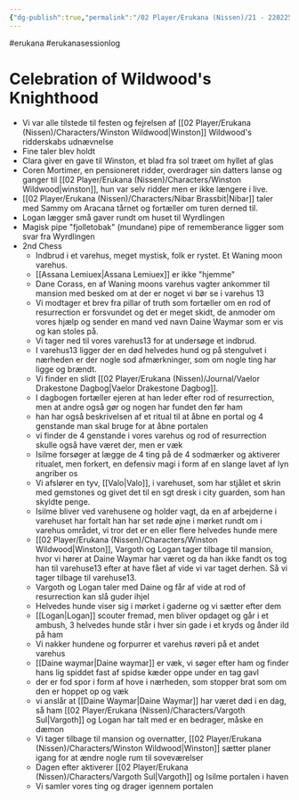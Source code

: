 ```yaml
---
{"dg-publish":true,"permalink":"/02 Player/Erukana (Nissen)/21 - 220225 - Changer of time - nisse 17 - steffen 1/"}
---
```


#erukana #erukanasessionlog 

# Celebration of Wildwood's Knighthood 

- Vi var alle tilstede til festen og fejrelsen af [[02 Player/Erukana (Nissen)/Characters/Winston Wildwood\|Winston]] Wildwood's ridderskabs udnævnelse
- Fine taler blev holdt 
- Clara giver en gave til Winston, et blad fra sol træet om hyllet af glas
- Coren Mortimer, en pensioneret ridder, overdrager sin datters lanse og ganger til [[02 Player/Erukana (Nissen)/Characters/Winston Wildwood\|winston]], hun var selv ridder men er ikke længere i live. 
- [[02 Player/Erukana (Nissen)/Characters/Nibar Brassbit\|Nibar]] taler med Sammy om Aracana tårnet og fortæller om turen derned til.
- Logan lægger små gaver rundt om huset til Wyrdlingen
- Magisk pipe "fjolletobak" (mundane) pipe of rememberance ligger som svar fra Wyrdlingen 
- 2nd Chess 
	- Indbrud i et varehus, meget mystisk, folk er rystet. Et Waning moon varehus. 
	- [[Assana Lemiuex\|Assana Lemiuex]] er ikke "hjemme"
	- Dane Corass, en af Waning moons varehus vagter ankommer til mansion med besked om at der er noget vi bør se i varehus 13
	- Vi modtager et brev fra pillar of truth som fortæller om en rod of resurrection er forsvundet og det er meget skidt, de anmoder om vores hjælp og sender en mand ved navn Daine Waymar som er vis og kan stoles på.
	- Vi tager ned til vores varehus13 for at undersøge et indbrud.
	- I varehus13 ligger der en død helvedes hund og på stengulvet i nærheden er der nogle sod afmærkninger, som om nogle ting har ligge og brændt.
	- Vi finder en slidt [[02 Player/Erukana (Nissen)/Journal/Vaelor Drakestone Dagbog\|Vaelor Drakestone Dagbog]]. 
	- I dagbogen fortæller ejeren at han leder efter rod of resurrection, men at andre også gør og nogen har fundet den før ham 
	- han har også beskrivelsen af et ritual til at åbne en portal og 4 genstande man skal bruge for at åbne portalen 
	- vi finder de 4 genstande i vores varehus og rod of resurrection skulle også have været der, men er væk
	- Isilme forsøger at lægge de 4 ting på de 4 sodmærker og aktiverer ritualet, men forkert, en defensiv magi i form af en slange lavet af lyn angriber os 
	- Vi afslører en tyv, [[Valo\|Valo]], i varehuset, som har stjålet et skrin med gemstones og givet det til en sgt dresk i city guarden, som han skyldte penge.
	- Isilme bliver ved varehusene og holder vagt, da en af arbejderne i varehuset har fortalt han har set røde øjne i mørket rundt om i varehus området, vi tror det er en eller flere helvedes hunde mere 
	- [[02 Player/Erukana (Nissen)/Characters/Winston Wildwood\|Winston]], Vargoth og Logan tager tilbage til mansion, hvor vi hører at Daine Waymar har været og da han ikke fandt os tog han til varehuse13 efter at have fået af vide vi var taget derhen. Så vi tager tilbage til varehuse13. 
	- Vargoth og Logan taler med Daine og får af vide at rod of resurrection kan slå guder ihjel
	- Helvedes hunde viser sig i mørket i gaderne og vi sætter efter dem 
	- [[Logan\|Logan]] scouter fremad, men bliver opdaget og går i et ambush, 3 helvedes hunde står i hver sin gade i et kryds og ånder ild på ham 
	- Vi nakker hundene og forpurrer et varehus røveri på et andet varehus 
	- [[Daine waymar\|Daine waymar]] er væk, vi søger efter ham og finder hans lig spiddet fast af spidse kæder oppe under en tag gavl 
	- der er fod spor i form af hove i nærheden, som stopper brat som om den er hoppet op og væk
	- vi anslår at [[Daine Waymar\|Daine Waymar]] har været død i en dag, så ham [[02 Player/Erukana (Nissen)/Characters/Vargoth Sul\|Vargoth]] og Logan har talt med er en bedrager, måske en dæmon
	- Vi tager tilbage til mansion og overnatter, [[02 Player/Erukana (Nissen)/Characters/Winston Wildwood\|Winston]] sætter planer igang for at ændre nogle rum til soveværelser 
	- Dagen efter aktiverer [[02 Player/Erukana (Nissen)/Characters/Vargoth Sul\|Vargoth]] og Isilme portalen i haven 
	- Vi samler vores ting og drager igennem portalen 